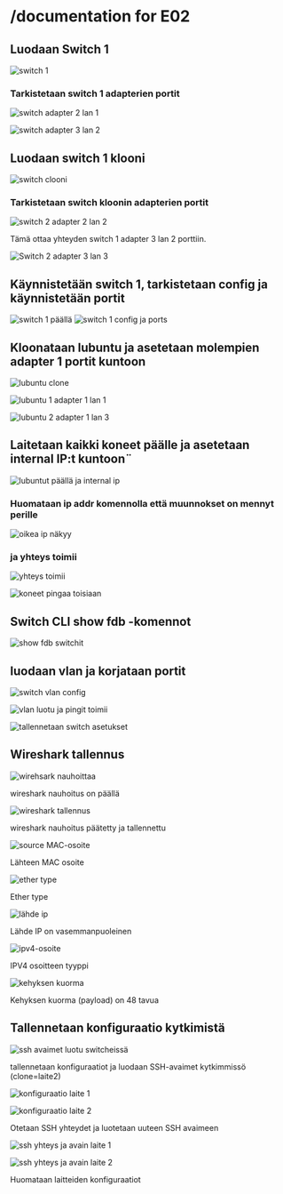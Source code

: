 # /documentation for E02

## Luodaan Switch 1

![switch 1](/documentation/E02/switch1.PNG)

### Tarkistetaan switch 1 adapterien portit

![switch adapter 2 lan 1](/documentation/E02/switch1adapter2lan1.PNG)

![switch adapter 3 lan 2](/documentation/E02/switch1adapter3lan2.PNG)

## Luodaan switch 1 klooni

![switch clooni](/documentation/E02/switch2.PNG)

### Tarkistetaan switch kloonin adapterien portit

![switch 2 adapter 2 lan 2](/documentation/E02/switch2adapter2lan2.PNG)

Tämä ottaa yhteyden switch 1 adapter 3 lan 2 porttiin.

![Switch 2 adapter 3 lan 3](/documentation/E02/switch2adapter3lan3.PNG)

## Käynnistetään switch 1, tarkistetaan config ja käynnistetään portit

![switch 1 päällä](/documentation/E02/switch1päällä.PNG)
![switch 1 config ja ports](/documentation/E02/switch1configjaports.PNG)

## Kloonataan lubuntu ja asetetaan molempien adapter 1 portit kuntoon

![lubuntu clone](/documentation/E02/lubuntukloonattu.PNG)

![lubuntu 1 adapter 1 lan 1](/documentation/E02/lubuntu1adapter1lan1.PNG)

![lubuntu 2 adapter 1 lan 3](/documentation/E02/lubuntu2adapter1lan3.PNG)

## Laitetaan kaikki koneet päälle ja asetetaan internal IP:t kuntoon¨

![lubuntut päällä ja internal ip](/documentation/E02/lubuntutpäälläjainternalip.PNG)

### Huomataan ip addr komennolla että muunnokset on mennyt perille

![oikea ip näkyy](/documentation/E02/oikeaipnäkyy.PNG)

### ja yhteys toimii

![yhteys toimii](/documentation/E02/yhteystoimii.PNG)

![koneet pingaa toisiaan](/documentation/E02/koneetpingaatoisiaan.PNG)

## Switch CLI show fdb -komennot

![show fdb switchit](/documentation/E02/showfdbswitchit.PNG)

## luodaan vlan ja korjataan portit

![switch vlan config](/documentation/E02/switchvlanconfig.PNG)

![vlan luotu ja pingit toimii](/documentation/E02/vlanluotujapingtoimii.PNG)

![tallennetaan switch asetukset](/documentation/E02/tallennetaanswitchasetukset.PNG)

## Wireshark tallennus

![wirehsark nauhoittaa](/documentation/E02/wiresharknauhoittaa.PNG)

wireshark nauhoitus on päällä

![wireshark tallennus](/documentation/E02/wiresharknauhoitustallennettu.PNG)

wireshark nauhoitus päätetty ja tallennettu

![source MAC-osoite](/documentation/E02/sourcemacosoite.PNG)

Lähteen MAC osoite

![ether type](/documentation/E02/ethertype.PNG)

Ether type

![lähde ip](/documentation/E02/lähdeipvas.PNG)

Lähde IP on vasemmanpuoleinen

![ipv4-osoite](/documentation/E02/ipv4ethertype.PNG)

IPV4 osoitteen tyyppi

![kehyksen kuorma](/documentation/E02/kehyksenkuorma.PNG)

Kehyksen kuorma (payload) on 48 tavua

## Tallennetaan konfiguraatio kytkimistä

![ssh avaimet luotu switcheissä](/documentation/E02/sshavaimetluotuswitch.PNG)

tallennetaan konfiguraatiot ja luodaan SSH-avaimet kytkimmissö (clone=laite2)

![konfiguraatio laite 1](/documentation/E02/sshyhteysjaavainlaite2.PNG)


![konfiguraatio laite 2](/documentation/E02/sshyhteysjaavain.PNG)

Otetaan SSH yhteydet ja luotetaan uuteen SSH avaimeen

![ssh yhteys ja avain laite 1](/documentation/E02/konfiguraatiolaite2.PNG)

![ssh yhteys ja avain laite 2](/documentation/E02/konfiguraatiolaite1.PNG)

Huomataan laitteiden konfiguraatiot